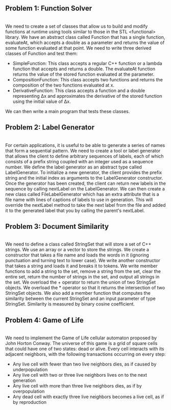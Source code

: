 <html>
<body>
<h2>Problem 1: Function Solver</h2><br>
We need to create a set of classes that allow us to build and modify functions at runtime using tools similar to those in the STL &lt;functional&gt; library. We have an abstract class called Function that has a single function, evaluateAt, which accepts a double as a parameter and returns the value of some function evaluated at that point. We need to write three derived classes of Function and test them:</p>

<ul>
<li>SimpleFunction: This class accepts a regular C++ function or a lambda function that accepts and returns a double. The evaluateAt function returns the value of the stored function evaluated at the parameter.</li>
<li>CompositionFunction: This class accepts two functions and returns the composition of the two functions evaluated at x.</li>
<li>DerivativeFunction: This class accepts a function and a double representing Δx and approximates the derivative of the stored function using the initial value of Δx.</li>
</ul>

<p>We can then write a main program that tests these classes.</p>

<h2>Problem 2: Label Generator</h2><br>
For certain applications, it is useful to be able to generate a series of names that form a sequential pattern. We need to create a tool or label generator that allows the client to define arbitrary sequences of labels, each of which consists of a prefix string coupled with an integer used as a sequence number. We define the label generator as an abstract type called LabelGenerator. To initialize a new generator, the client provides the prefix string and the initial index as arguments to the LabelGenerator constructor. Once the generator has been created, the client can return new labels in the sequence by calling nextLabel on the LabelGenerator. We can then create a new class called FileLabelGenerator which has an extra attribute that is a file name with lines of captions of labels to use in generation. This will override the nextLabel method to take the next label from the file and added it to the generated label that you by calling the parent's nextLabel.</p>

<h2>Problem 3: Document Similarity</h2><br>
We need to define a class called StringSet that will store a set of C++ strings. We use an array or a vector to store the strings. We create a constructor that takes a file name and loads the words in it (ignoring punctuation and turning text to lower case). We write another constructor that takes a string and loads it and breaks it to tokens. We write member functions to add a string to the set, remove a string from the set, clear the entire set, return the number of strings in the set, and output all strings in the set. We overload the + operator to return the union of two StringSet objects. We overload the * operator so that it returns the intersection of two StringSet objects. We also add a member function that computes the similarity between the current StringSet and an input parameter of type StringSet. Similarity is measured by binary cosine coefficient.</p>

<h2>Problem 4: Game of Life</h2><br>
We need to implement the Game of Life cellular automaton proposed by John Horton Conway. The universe of this game is a grid of square cells that could have one of two states: dead or alive. Every cell interacts with its adjacent neighbors, with the following transactions occurring on every step:</p>

<ul>
<li>Any live cell with fewer than two live neighbors dies, as if caused by underpopulation</li>
<li>Any live cell with two or three live neighbors lives on to the next generation</li>
<li>Any live cell with more than three live neighbors dies, as if by overpopulation</li>
<li>Any dead cell with exactly three live neighbors becomes a live cell, as if by reproduction</li>
</ul>
</body>
</html>
